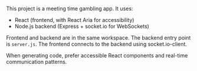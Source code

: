 <!-- Use this file to provide workspace-specific custom instructions to Copilot. For more details, visit https://code.visualstudio.com/docs/copilot/copilot-customization#_use-a-githubcopilotinstructionsmd-file -->

This project is a meeting time gambling app. It uses:
- React (frontend, with React Aria for accessibility)
- Node.js backend (Express + socket.io for WebSockets)

Frontend and backend are in the same workspace. The backend entry point is `server.js`. The frontend connects to the backend using socket.io-client.

When generating code, prefer accessible React components and real-time communication patterns.
